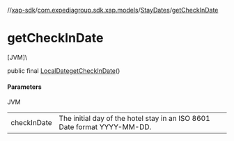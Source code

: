 //[xap-sdk](../../../index.md)/[com.expediagroup.sdk.xap.models](../index.md)/[StayDates](index.md)/[getCheckInDate](get-check-in-date.md)

# getCheckInDate

[JVM]\

public final [LocalDate](https://docs.oracle.com/javase/8/docs/api/java/time/LocalDate.html)[getCheckInDate](get-check-in-date.md)()

#### Parameters

JVM

| | |
|---|---|
| checkInDate | The initial day of the hotel stay in an ISO 8601 Date format YYYY-MM-DD. |
